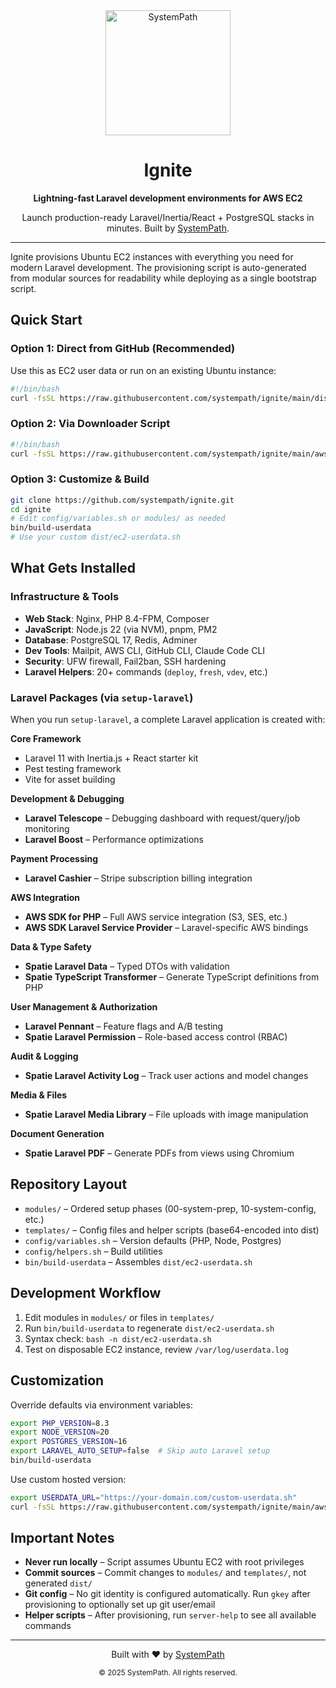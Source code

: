 <div align="center">
  <img src="https://systempath.com/assets/logo.svg" alt="SystemPath" width="200"/>

  # Ignite

  **Lightning-fast Laravel development environments for AWS EC2**

  Launch production-ready Laravel/Inertia/React + PostgreSQL stacks in minutes. Built by [SystemPath](https://systempath.com).
</div>

---

Ignite provisions Ubuntu EC2 instances with everything you need for modern Laravel development. The provisioning script is auto-generated from modular sources for readability while deploying as a single bootstrap script.

## Quick Start

### Option 1: Direct from GitHub (Recommended)
Use this as EC2 user data or run on an existing Ubuntu instance:

```bash
#!/bin/bash
curl -fsSL https://raw.githubusercontent.com/systempath/ignite/main/dist/ec2-userdata.sh | bash
```

### Option 2: Via Downloader Script
```bash
#!/bin/bash
curl -fsSL https://raw.githubusercontent.com/systempath/ignite/main/aws-ec2-user-data-downloader.sh | bash
```

### Option 3: Customize & Build
```bash
git clone https://github.com/systempath/ignite.git
cd ignite
# Edit config/variables.sh or modules/ as needed
bin/build-userdata
# Use your custom dist/ec2-userdata.sh
```

## What Gets Installed

### Infrastructure & Tools

- **Web Stack**: Nginx, PHP 8.4-FPM, Composer
- **JavaScript**: Node.js 22 (via NVM), pnpm, PM2
- **Database**: PostgreSQL 17, Redis, Adminer
- **Dev Tools**: Mailpit, AWS CLI, GitHub CLI, Claude Code CLI
- **Security**: UFW firewall, Fail2ban, SSH hardening
- **Laravel Helpers**: 20+ commands (`deploy`, `fresh`, `vdev`, etc.)

### Laravel Packages (via `setup-laravel`)

When you run `setup-laravel`, a complete Laravel application is created with:

**Core Framework**
- Laravel 11 with Inertia.js + React starter kit
- Pest testing framework
- Vite for asset building

**Development & Debugging**
- **Laravel Telescope** – Debugging dashboard with request/query/job monitoring
- **Laravel Boost** – Performance optimizations

**Payment Processing**
- **Laravel Cashier** – Stripe subscription billing integration

**AWS Integration**
- **AWS SDK for PHP** – Full AWS service integration (S3, SES, etc.)
- **AWS SDK Laravel Service Provider** – Laravel-specific AWS bindings

**Data & Type Safety**
- **Spatie Laravel Data** – Typed DTOs with validation
- **Spatie TypeScript Transformer** – Generate TypeScript definitions from PHP

**User Management & Authorization**
- **Laravel Pennant** – Feature flags and A/B testing
- **Spatie Laravel Permission** – Role-based access control (RBAC)

**Audit & Logging**
- **Spatie Laravel Activity Log** – Track user actions and model changes

**Media & Files**
- **Spatie Laravel Media Library** – File uploads with image manipulation

**Document Generation**
- **Spatie Laravel PDF** – Generate PDFs from views using Chromium

## Repository Layout

- `modules/` – Ordered setup phases (00-system-prep, 10-system-config, etc.)
- `templates/` – Config files and helper scripts (base64-encoded into dist)
- `config/variables.sh` – Version defaults (PHP, Node, Postgres)
- `config/helpers.sh` – Build utilities
- `bin/build-userdata` – Assembles `dist/ec2-userdata.sh`

## Development Workflow

1. Edit modules in `modules/` or files in `templates/`
2. Run `bin/build-userdata` to regenerate `dist/ec2-userdata.sh`
3. Syntax check: `bash -n dist/ec2-userdata.sh`
4. Test on disposable EC2 instance, review `/var/log/userdata.log`

## Customization

Override defaults via environment variables:

```bash
export PHP_VERSION=8.3
export NODE_VERSION=20
export POSTGRES_VERSION=16
export LARAVEL_AUTO_SETUP=false  # Skip auto Laravel setup
bin/build-userdata
```

Use custom hosted version:

```bash
export USERDATA_URL="https://your-domain.com/custom-userdata.sh"
curl -fsSL https://raw.githubusercontent.com/systempath/ignite/main/aws-ec2-user-data-downloader.sh | bash
```

## Important Notes

- **Never run locally** – Script assumes Ubuntu EC2 with root privileges
- **Commit sources** – Commit changes to `modules/` and `templates/`, not generated `dist/`
- **Git config** – No git identity is configured automatically. Run `gkey` after provisioning to optionally set up git user/email
- **Helper scripts** – After provisioning, run `server-help` to see all available commands

---

<div align="center">
  <p>Built with ❤️ by <a href="https://systempath.com">SystemPath</a></p>
  <p><sub>© 2025 SystemPath. All rights reserved.</sub></p>
</div>
